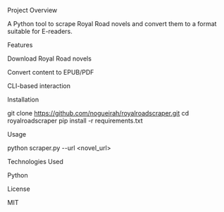 Project Overview

A Python tool to scrape Royal Road novels and convert them to a format suitable for E-readers.

Features

Download Royal Road novels

Convert content to EPUB/PDF

CLI-based interaction

Installation

git clone https://github.com/nogueirah/royalroadscraper.git
cd royalroadscraper
pip install -r requirements.txt

Usage

python scraper.py --url <novel_url>

Technologies Used

Python

License

MIT
